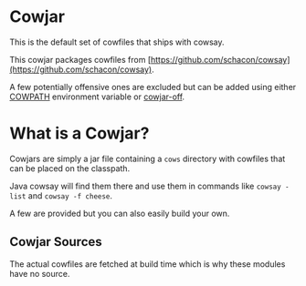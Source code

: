 # Cowjar

This is the default set of cowfiles that ships with cowsay.

This cowjar packages cowfiles from [https://github.com/schacon/cowsay](https://github.com/schacon/cowsay).

A few potentially offensive ones are excluded but can be added using either [COWPATH](https://linux.die.net/man/1/cowsay) environment variable or [cowjar-off](../cowjar-off). 

# What is a Cowjar?

Cowjars are simply a jar file containing a `cows` directory with cowfiles that can be placed on the classpath.

Java cowsay will find them there and use them in commands like `cowsay -list` and `cowsay -f cheese`.

A few are provided but you can also easily build your own.

## Cowjar Sources

The actual cowfiles are fetched at build time which is why these modules have no source.
